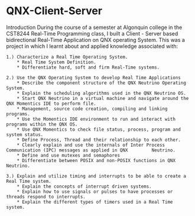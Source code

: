 # QNX-Client-Server
Introduction During the course of a semester at Algonquin college in the CST8244 Real-Time Programming class, I built a Client - Server based bidirectional Real-Time Application on QNX operating System. This was a project in which I learnt about and applied knowledge associated with:

	1.) Characterize a Real Time Operating System.
		* Real Time System Definition.
		* Differentiate hard, soft and firm Real-Time systems.

	2.) Use the QNX Operating System to develop Real Time Applications
		* Describe the component structure of the QNX Neutrino Operating System.
		* Explain the scheduling algorithms used in the QNX Neutrino OS.
		* Start QNX Neutrino in a virtual machine and navigate around the QNX Momentics IDE to perform file.
		* Management, source code creation, compiling and linking programs.
		* Use the Momentics IDE environment to run and interact with programs within the QNX OS.
		* Use QNX Momentics to check file status, process, program and system status.
		* Define Process, Thread and their relationship to each other.
		* Clearly explain and use the internals of Inter Process Communication (IPC) messages as applied in QNX 		Neutrino.
		* Define and use mutexes and semaphores
		* Differentiate between POSIX and non-POSIX functions in QNX Neutrino.

	3.) Explain and utilize timing and interrupts to be able to create a Real Time system.
		* Explain the concepts of interrupt driven systems.
		* Explain how to use signals or pulses to have processes or threads respond to interrupts.
		* Explain the different types of timers used in a Real Time system.
